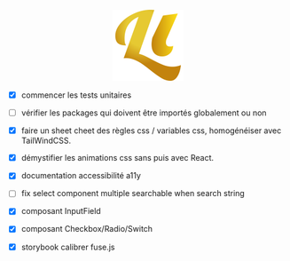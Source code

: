 <p align="center">
  <img width="128" src="https://raw.githubusercontent.com/lhapaipai/lonlat/main/extra/shared/images/logo.svg" alt="Lonlat logo">
</p>

- [X] commencer les tests unitaires
- [ ] vérifier les packages qui doivent être importés globalement ou non
- [X] faire un sheet cheet des règles css / variables css, homogénéiser avec TailWindCSS.
- [X] démystifier les animations css sans puis avec React.
- [X] documentation accessibilité a11y

- [ ] fix select component multiple searchable when search string

- [X] composant InputField
- [X] composant Checkbox/Radio/Switch
- [X] storybook calibrer fuse.js

